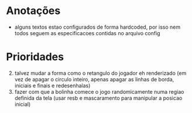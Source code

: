 # Anotações
- alguns textos estao configurados de forma hardcoded, por isso nem todos seguem as especificacoes contidas no arquivo config

# Prioridades
2. talvez mudar a forma como o retangulo do jogador eh renderizado (em vez de apagar o circulo inteiro, apenas apagar as linhas de borda, iniciais e finais e redesenhalas)
3. fazer com que a bolinha comece o jogo randomicamente numa regiao definida da tela (usar resb e mascaramento para manipular a posicao inicial)
